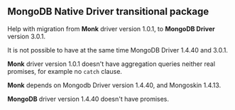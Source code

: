 ## MongoDB Native Driver transitional package

Help with migration from **Monk** driver version 1.0.1, to **MongoDB Driver** version 3.0.1.

It is not possible to have at the same time MongoDB Driver 1.4.40 and 3.0.1.

**Monk** driver version 1.0.1 doesn't have aggregation queries neither real promises, for example no `catch` clause.

**Monk** depends on Mongodb Driver version 1.4.40, and  Mongoskin 1.4.13.

**MongoDB** driver version 1.4.40 doesn't have promises.
